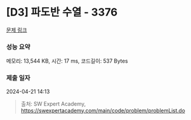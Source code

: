 # [D3] 파도반 수열 - 3376 

[문제 링크](https://swexpertacademy.com/main/code/problem/problemDetail.do?contestProbId=AWD3Y27q3QIDFAUZ) 

### 성능 요약

메모리: 13,544 KB, 시간: 17 ms, 코드길이: 537 Bytes

### 제출 일자

2024-04-21 14:13



> 출처: SW Expert Academy, https://swexpertacademy.com/main/code/problem/problemList.do